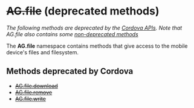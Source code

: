 # ~~AG.file~~ (deprecated methods)

*The following methods are deprecated by the [Cordova APIs](http://docs.phonegap.com). Note that AG.file also contains some [non-deprecated methods](../../../topics/file/file.md)*

The **AG.file** namespace contains methods that give access to the mobile device's files and filesystem.

## Methods deprecated by Cordova
* [~~AG.file.download~~](methods/download.md)
* [~~AG.file.remove~~](methods/remove.md)
* [~~AG.file.write~~](methods/write.md)